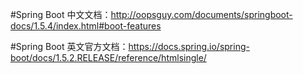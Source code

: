 #Spring Boot 中文文档：http://oopsguy.com/documents/springboot-docs/1.5.4/index.html#boot-features

#Spring Boot 英文官方文档：https://docs.spring.io/spring-boot/docs/1.5.2.RELEASE/reference/htmlsingle/
